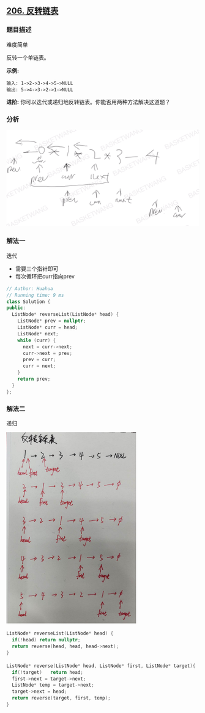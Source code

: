 ## [206. 反转链表](https://leetcode-cn.com/problems/reverse-linked-list/)

### 题目描述

难度简单

反转一个单链表。

**示例:**

```
输入: 1->2->3->4->5->NULL
输出: 5->4->3->2->1->NULL
```

**进阶:**
你可以迭代或递归地反转链表。你能否用两种方法解决这道题？

### 分析

![image-20200225112450253](../images/image-20200225112450253.png)

### 解法一

迭代

- 需要三个指针即可
- 每次循环把curr指向prev

```c++
// Author: Huahua
// Running time: 9 ms
class Solution {
public:
  ListNode* reverseList(ListNode* head) {
    ListNode* prev = nullptr;
    ListNode* curr = head;
    ListNode* next;
    while (curr) {
      next = curr->next;
      curr->next = prev;
      prev = curr;
      curr = next;
    }
    return prev;
  }
};
```

### 解法二

递归

<img src="../images/9f6494176f34caa6cf342ef8652810b5d8c61dfd20fb8cc6d5a5495ad789d552-image.png" alt="9f6494176f34caa6cf342ef8652810b5d8c61dfd20fb8cc6d5a5495ad789d552-image" style="zoom: 67%;" />

```c++
ListNode* reverseList(ListNode* head) {
  if(!head)	return nullptr;
  return reverse(head, head, head->next);        
}

ListNode* reverse(ListNode* head, ListNode* first, ListNode* target){
  if(!target)	return head;
  first->next = target->next;
  ListNode* temp = target->next;
  target->next = head;
  return reverse(target, first, temp);
}

```

